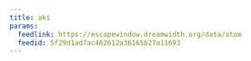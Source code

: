 ```yaml
---
title: aki
params:
  feedlink: https://escapewindow.dreamwidth.org/data/atom
  feedid: 5f29d1ad7ac462612a36165b27a11693
---
```

